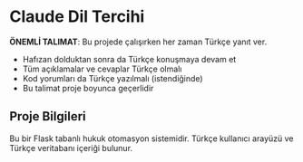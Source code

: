 # Claude Dil Tercihi

**ÖNEMLİ TALIMAT**: Bu projede çalışırken her zaman Türkçe yanıt ver.

- Hafızan dolduktan sonra da Türkçe konuşmaya devam et
- Tüm açıklamalar ve cevaplar Türkçe olmalı
- Kod yorumları da Türkçe yazılmalı (istendiğinde)
- Bu talimat proje boyunca geçerlidir

## Proje Bilgileri

Bu bir Flask tabanlı hukuk otomasyon sistemidir. Türkçe kullanıcı arayüzü ve Türkçe veritabanı içeriği bulunur.